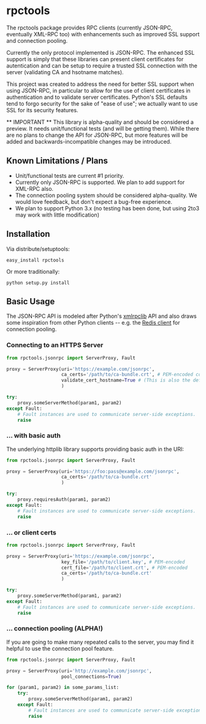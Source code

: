 # rpctools

The rpctools package provides RPC clients (currently JSON-RPC, eventually XML-RPC too) with enhancements such
as improved SSL support and connection pooling.

Currently the only protocol implemented is JSON-RPC.  The enhanced SSL support is simply that these libraries
can present client certificates for autentication and can be setup to require a trusted SSL connection with 
the server (validating CA and hsotname matches).

This project was created to address the need for better SSL support when using JSON-RPC, in particular to allow for 
the use of client certificates in authentication and to validate server certificates.  Python's SSL defaults tend
to forgo security for the sake of "ease of use"; we actually want to use SSL for its security features.

** IMPORTANT **
This library is alpha-quality and should be considered a preview.  It needs unit/functional tests (and will be getting
them).  While there are no plans to change the API for JSON-RPC, but more features will be added and backwards-incompatible 
changes may be introduced. 

## Known Limitations / Plans

- Unit/functional tests are current #1 priority.
- Currently only JSON-RPC is supported.  We plan to add support for XML-RPC also.
- The connection pooling system should be considered alpha-quality.  We would love feedback, but don't expect 
  a bug-free experience.
- We plan to support Python 3.x (no testing has been done, but using 2to3 may work with little modification)

## Installation

Via distribute/setuptools:

    easy_install rpctools

Or more traditionally:

    python setup.py install
    
## Basic Usage

The JSON-RPC API is modeled after Python's [xmlrpclib](http://docs.python.org/2/library/xmlrpclib.html) API and
also draws some inspiration from other Python clients -- e.g. the [Redis client](https://github.com/andymccurdy/redis-py)
for connection pooling.

### Connecting to an HTTPS Server
	
```python
from rpctools.jsonrpc import ServerProxy, Fault

proxy = ServerProxy(uri='https://example.com/jsonrpc',
                    ca_certs='/path/to/ca-bundle.crt', # PEM-encoded contatenated set of CA certificates
                    validate_cert_hostname=True # (This is also the default.)
                    )

try:
    proxy.someServerMethod(param1, param2)
except Fault:
    # Fault instances are used to communicate server-side exceptions. 
    raise
```

### ... with basic auth

The underlying httplib library supports providing basic auth in the URI:

```python
from rpctools.jsonrpc import ServerProxy, Fault

proxy = ServerProxy(uri='https://foo:pass@example.com/jsonrpc',
                    ca_certs='/path/to/ca-bundle.crt'
                    )

try:
    proxy.requiresAuth(param1, param2)
except Fault:
    # Fault instances are used to communicate server-side exceptions. 
    raise
``` 

### ... or client certs

```python
from rpctools.jsonrpc import ServerProxy, Fault

proxy = ServerProxy(uri='https://example.com/jsonrpc',
                    key_file='/path/to/client.key', # PEM-encoded
                    cert_file='/path/to/client.crt', # PEM-encoded
                    ca_certs='/path/to/ca-bundle.crt'
                    )

try:
    proxy.someServerMethod(param1, param2)
except Fault:
    # Fault instances are used to communicate server-side exceptions. 
    raise
``` 

### ... connection pooling (ALPHA!)

If you are going to make many repeated calls to the server, you may find it helpful
to use the connection pool feature. 

```python
from rpctools.jsonrpc import ServerProxy, Fault

proxy = ServerProxy(uri='http://example.com/jsonrpc',
                    pool_connections=True)

for (param1, param2) in some_params_list:
	try:
	    proxy.someServerMethod(param1, param2)
	except Fault:
	    # Fault instances are used to communicate server-side exceptions. 
	    raise
``` 

